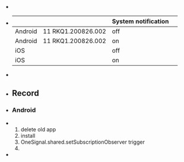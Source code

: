 -
- |||System notification||
  |--|--|--|--|
  |Android|11 RKQ1.200826.002|off||
  |Android|11 RKQ1.200826.002|on||
  |iOS||off||
  |iOS||on||
-
- ## Record
- ### Android
- 1. delete old app
  2. install
  3. OneSignal.shared.setSubscriptionObserver trigger
  4.
-